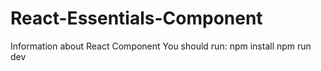 # React-Essentials-Component
Information about React Component
You should run:
npm install
npm run dev
